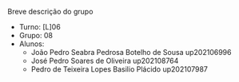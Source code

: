 
Breve descrição do grupo

* Turno: [L]06
* Grupo: 08
* Alunos:
    - João Pedro Seabra Pedrosa Botelho de Sousa up202106996
    - José Pedro Soares de Oliveira up202108764
    - Pedro de Teixeira Lopes Basilio Plácido up202107987
